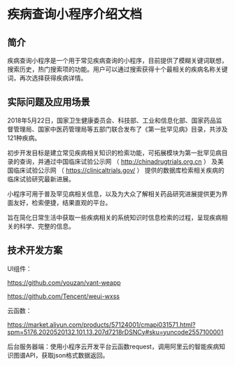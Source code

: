 # 疾病查询小程序介绍文档

## 简介
疾病查询小程序是一个用于常见疾病查询的小程序，目前提供了模糊关键词联想，搜索历史，热门搜索项的功能。用户可以通过搜索获得十个最相关的疾病名称关键词，再次选择获得疾病详情。

## 实际问题及应用场景
2018年5月22日，国家卫生健康委员会、科技部、工业和信息化部、国家药品监督管理局、国家中医药管理局等五部门联合发布了《第一批罕见病》目录，共涉及121种疾病。

初步开发目标是建立常见疾病相关知识的检索功能，可拓展模块为第一批罕见病目录的查询，并通过中国临床试验公示网 （ http://chinadrugtrials.org.cn ） 及美国临床试验公示网 （ https://clinicaltrials.gov/ ） 提供的数据库检索相关疾病的临床试验研究最新进展。

小程序可用于普及罕见病相关信息，以及为大众了解相关药品研究进展提供更为界面友好，检索便捷，结果直观的平台。

旨在简化日常生活中获取一些疾病相关的系统知识时信息检索的过程，呈现疾病相关的科学、完整的信息。

## 技术开发方案
UI组件：

https://github.com/youzan/vant-weapp

https://github.com/Tencent/weui-wxss

云函数：

https://market.aliyun.com/products/57124001/cmapi031571.html?spm=5176.2020520132.101.13.207d7218rDSNCy#sku=yuncode2557100001

后台服务器端：使用小程序云开发平台云函数request，调用阿里云的智能疾病知识图谱API，获取json格式数据返回。
